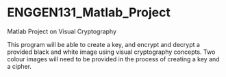 # ENGGEN131_Matlab_Project
Matlab Project on Visual Cryptography

This program will be able to create a key, and encrypt and decrypt a provided black and white image using visual cryptography concepts.
Two colour images will need to be provided in the process of creating a key and a cipher.
